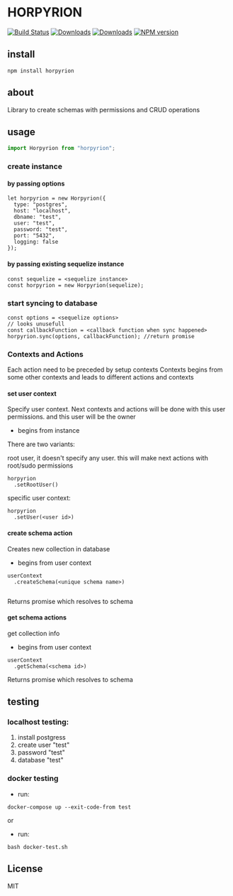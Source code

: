 # HORPYRION

[![Build Status](https://travis-ci.org/uhlryk/horpyrion.svg)](https://travis-ci.org/uhlryk/horpyrion)
[![Downloads](https://img.shields.io/npm/dt/horpyrion.svg)](https://www.npmjs.com/package/horpyrion)
[![Downloads](https://img.shields.io/npm/dm/horpyrion.svg)](https://www.npmjs.com/package/horpyrion)
[![NPM version](https://img.shields.io/npm/v/horpyrion.svg)](https://www.npmjs.com/package/horpyrion)

## install

```
npm install horpyrion
```

## about

Library to create schemas with permissions and CRUD operations

## usage

```javascript
import Horpyrion from "horpyrion";
```

### create instance 

#### by passing options

```
let horpyrion = new Horpyrion({
  type: "postgres",
  host: "localhost",
  dbname: "test",
  user: "test",
  password: "test",
  port: "5432",
  logging: false
});
```

#### by passing existing sequelize instance

```
const sequelize = <sequelize instance>
const horpyrion = new Horpyrion(sequelize);
```

### start syncing to database

```
const options = <sequelize options>
// looks unusefull
const callbackFunction = <callback function when sync happened>
horpyrion.sync(options, callbackFunction); //return promise
```

### Contexts and Actions

Each action need to be preceded by setup contexts
Contexts begins from some other contexts and leads to different actions and contexts

#### set user context

Specify user context. Next contexts and actions will be done with this user permissions. and this user will be the owner

 * begins from instance

There are two variants:

root user, it doesn't specify any user. this will make next actions with root/sudo permissions

```
horpyrion
  .setRootUser() 
```

specific user context:

```
horpyrion
  .setUser(<user id>)
```  

#### create schema action

Creates new collection in database

 * begins from user context

```
userContext
  .createSchema(<unique schema name>)
  
```

Returns promise which resolves to schema 

#### get schema actions

get collection info

 * begins from user context
 
```
userContext
  .getSchema(<schema id>)
```

Returns promise which resolves to schema 



## testing

### localhost testing:
1. install postgress 
1. create user "test"
1. password "test"
1. database "test"

### docker testing
 - run:
```
docker-compose up --exit-code-from test
```

or

 - run:
```
bash docker-test.sh
```
## License

MIT
